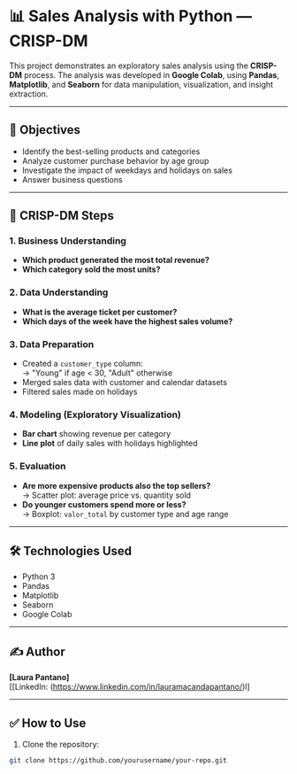 # 📊 Sales Analysis with Python — CRISP-DM

This project demonstrates an exploratory sales analysis using the **CRISP-DM** process. The analysis was developed in **Google Colab**, using **Pandas**, **Matplotlib**, and **Seaborn** for data manipulation, visualization, and insight extraction.

---

## 📌 Objectives

- Identify the best-selling products and categories
- Analyze customer purchase behavior by age group
- Investigate the impact of weekdays and holidays on sales
- Answer business questions 

---

## 🧠 CRISP-DM Steps

### 1. Business Understanding
- **Which product generated the most total revenue?**
- **Which category sold the most units?**

### 2. Data Understanding
- **What is the average ticket per customer?**
- **Which days of the week have the highest sales volume?**

### 3. Data Preparation
- Created a `customer_type` column:  
  → "Young" if age < 30, "Adult" otherwise
- Merged sales data with customer and calendar datasets
- Filtered sales made on holidays

### 4. Modeling (Exploratory Visualization)
- **Bar chart** showing revenue per category
- **Line plot** of daily sales with holidays highlighted


### 5. Evaluation
- **Are more expensive products also the top sellers?**  
  → Scatter plot: average price vs. quantity sold
- **Do younger customers spend more or less?**  
  → Boxplot: `valor_total` by customer type and age range


---

## 🛠 Technologies Used

- Python 3
- Pandas
- Matplotlib
- Seaborn
- Google Colab

---

## ✍️ Author

**[Laura Pantano]**  
[[LinkedIn: (https://www.linkedin.com/in/lauramacandapantano/)l]

---

## ✅ How to Use

1. Clone the repository:
```bash
git clone https://github.com/yourusername/your-repo.git
